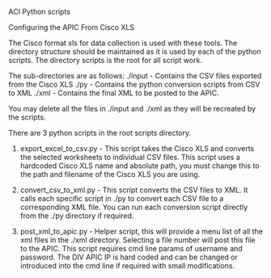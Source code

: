 ACI Python scripts

Configuring the APIC From Cisco XLS

The Cisco format xls for data collection is used with these tools. The directory structure should be maintained
as it is used by each of the python scripts. The directory scripts is the root for all script work.

The sub-directories are as follows:
./input - Contains the CSV files exported from the Cisco XLS
./py 	- Contains the python conversion scripts from CSV to XML
./xml	- Contains the final XML to be posted to the APIC.

You may delete all the files in ./input and ./xml as they will be recreated by the scripts.

There are 3 python scripts in the root scripts directory.

1. export_excel_to_csv.py - This script takes the Cisco XLS and converts the selected worksheets to individual CSV files.
							This script uses a hardcoded Cisco XLS name and absolute path, you must change this to the
							path and filename of the Cisco XLS you are using.

2. convert_csv_to_xml.py  - This script converts the CSV files to XML. It calls each specific script in ./py to convert
							each CSV file to a corresponding XML file. You can run each conversion script directly from
							the ./py directory if required.

3. post_xml_to_apic.py	  - Helper script, this will provide a menu list of all the xml files in the ./xml directory.
							Selecting a file number will post this file to the APIC. This script requires cmd line params
							of username and password. The DIV APIC IP is hard coded and can be changed or introduced into
							the cmd line if required with small modifications.
